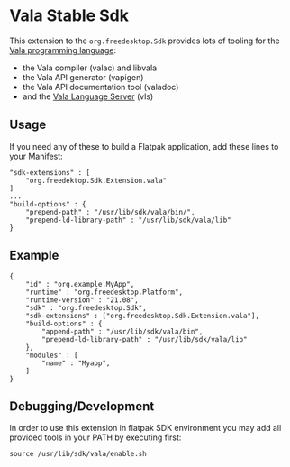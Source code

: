 # Vala Stable Sdk

This extension to the ``org.freedesktop.Sdk`` provides
lots of tooling for the [Vala programming language](https://gitlab.gnome.org/gnome/vala):
 * the Vala compiler (valac) and libvala
 * the Vala API generator (vapigen)
 * the Vala API documentation tool (valadoc)
 * and the [Vala Language Server](https://github.com/prince781/vala-language-server) (vls)

## Usage

If you need any of these to build a Flatpak application,
add these lines to your Manifest:

```
"sdk-extensions" : [
    "org.freedektop.Sdk.Extension.vala"
]
...
"build-options" : {
    "prepend-path" : "/usr/lib/sdk/vala/bin/",
    "prepend-ld-library-path" : "/usr/lib/sdk/vala/lib"
}
```

## Example

```
{
    "id" : "org.example.MyApp",
    "runtime" : "org.freedesktop.Platform",
    "runtime-version" : "21.08",
    "sdk" : "org.freedesktop.Sdk",
    "sdk-extensions" : ["org.freedesktop.Sdk.Extension.vala"],
    "build-options" : {
        "append-path" : "/usr/lib/sdk/vala/bin",
        "prepend-ld-library-path" : "/usr/lib/sdk/vala/lib"
    },
    "modules" : [
        "name" : "Myapp",
    ]
}
```

## Debugging/Development

In order to use this extension in flatpak SDK environment
you may add all provided tools in your PATH by executing first:

``source /usr/lib/sdk/vala/enable.sh``

